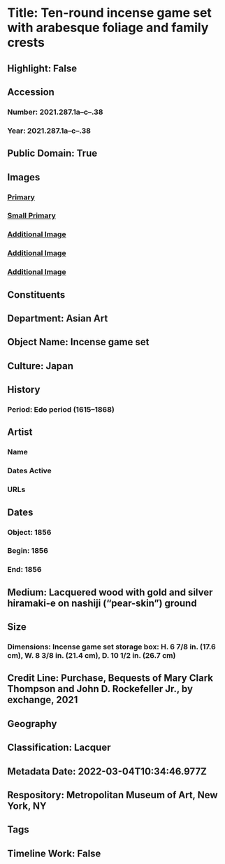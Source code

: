# Title: Ten-round incense game set with arabesque foliage and family crests
## Highlight: False
## Accession
### Number: 2021.287.1a–c–.38
### Year: 2021.287.1a–c–.38
## Public Domain: True
## Images
### [Primary](https://images.metmuseum.org/CRDImages/as/original/DP-23245-001.jpg)
### [Small Primary](https://images.metmuseum.org/CRDImages/as/web-large/DP-23245-001.jpg)
### [Additional Image](https://images.metmuseum.org/CRDImages/as/original/DP-23245-004.jpg)
### [Additional Image](https://images.metmuseum.org/CRDImages/as/original/DP-23245-003.jpg)
### [Additional Image](https://images.metmuseum.org/CRDImages/as/original/DP-23245-002.jpg)
## Constituents
## Department: Asian Art
## Object Name: Incense game set
## Culture: Japan
## History
### Period: Edo period (1615–1868)
## Artist
### Name
### Dates Active
### URLs
## Dates
### Object: 1856
### Begin: 1856
### End: 1856
## Medium: Lacquered wood with gold and silver hiramaki-e on nashiji (“pear-skin”) ground
## Size
### Dimensions: Incense game set storage box: H. 6 7/8 in. (17.6 cm), W. 8 3/8 in. (21.4 cm), D. 10 1/2 in. (26.7 cm)
## Credit Line: Purchase, Bequests of Mary Clark Thompson and John D. Rockefeller Jr., by exchange, 2021
## Geography
## Classification: Lacquer
## Metadata Date: 2022-03-04T10:34:46.977Z
## Respository: Metropolitan Museum of Art, New York, NY
## Tags
## Timeline Work: False